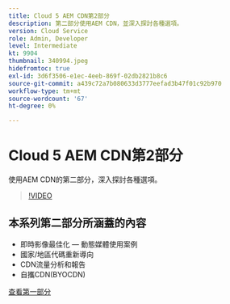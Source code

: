 ```yaml
---
title: Cloud 5 AEM CDN第2部分
description: 第二部分使用AEM CDN，並深入探討各種選項。
version: Cloud Service
role: Admin, Developer
level: Intermediate
kt: 9904
thumbnail: 340994.jpeg
hidefromtoc: true
exl-id: 3d6f3506-e1ec-4eeb-869f-02db2821b8c6
source-git-commit: a439c72a7b080633d3777eefad3b47f01c92b970
workflow-type: tm+mt
source-wordcount: '67'
ht-degree: 0%

---
```


# Cloud 5 AEM CDN第2部分

使用AEM CDN的第二部分，深入探討各種選項。

>[!VIDEO](https://video.tv.adobe.com/v/340994?quality=12&learn=on)

## 本系列第二部分所涵蓋的內容

+ 即時影像最佳化 — 動態媒體使用案例
+ 國家/地區代碼重新導向
+ CDN流量分析和報告
+ 自攜CDN(BYOCDN)

[查看第一部分](cloud5-aem-cdn-part1.md)